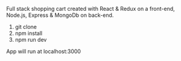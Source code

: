 Full stack shopping cart created with React & Redux on a front-end, Node.js, Express & MongoDb on back-end.

1. git clone
2. npm install
3. npm run dev

App will run at localhost:3000
